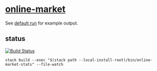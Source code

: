 [online-market](https://tonyday567.github.io/online-market/index.html)
===

See [default run](runs/default/index.html) for example output.

status
---

[![Build Status](https://travis-ci.org/tonyday567/online-market.svg)](https://travis-ci.org/tonyday567/online-market)

~~~
stack build --exec "$(stack path --local-install-root)/bin/online-market-stats" --file-watch
~~~
